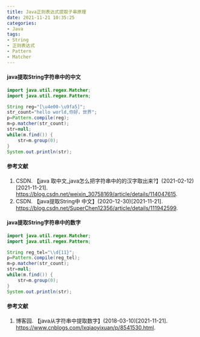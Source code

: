 ```yaml
---
title: Java正则表达式提取子串原理
date: 2021-11-21 10:35:25
categories:
- Java
tags:
- String 
- 正则表达式
- Pattern
- Matcher
---
```


#### java提取String字符串中的中文

```java
import java.util.regex.Matcher;
import java.util.regex.Pattern;

String reg="[\u4e00-\u9fa5]";
str_count="hello world,你好，世界";
p=Pattern.compile(reg);
m=p.matcher(str_count);
str=null;
while(m.find()) {
    str=m.group(0);
}
System.out.println(str);
```

#### 参考文献

1. CSDN. 【java 取中文_java怎么把字符串中的的汉字取出来?】(2021-02-12)[2021-11-21]. <https://blog.csdn.net/weixin_30758169/article/details/114047615>.
2. CSDN. 【java提取String中 中文】(2020-12-30)[2021-11-21]. <https://blog.csdn.net/SuperChen12356/article/details/111942599>.

#### java提取String字符串中的数字

```java
import java.util.regex.Matcher;
import java.util.regex.Pattern;

String reg_tel="\\d{11}";
p=Pattern.compile(reg_tel);
m=p.matcher(str_count);
str=null;
while(m.find()) {
    str=m.group(0);
}
System.out.println(str);
```

#### 参考文献

1. 博客园. 【java从字符串中提取数字】(2018-03-10)[2021-11-21]. <https://www.cnblogs.com/lxqiaoyixuan/p/8541530.html>.
